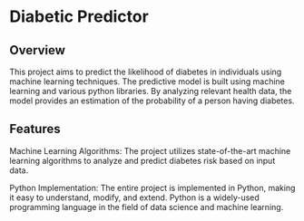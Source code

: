 # Diabetic Predictor

## Overview

This project aims to predict the likelihood of diabetes in individuals using machine learning techniques. The predictive model is built using machine learning and various python libraries. By analyzing relevant health data, the model provides an estimation of the probability of a person having diabetes.

## Features

Machine Learning Algorithms: The project utilizes state-of-the-art machine learning algorithms to analyze and predict diabetes risk based on input data.

Python Implementation: The entire project is implemented in Python, making it easy to understand, modify, and extend. Python is a widely-used programming language in the field of data science and machine learning.

